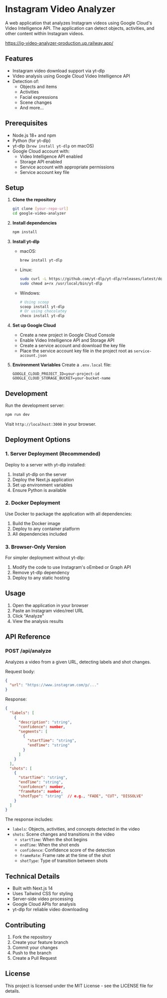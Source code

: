 # Instagram Video Analyzer

A web application that analyzes Instagram videos using Google Cloud's Video Intelligence API. The application can detect objects, activities, and other content within Instagram videos.

https://ig-video-analyzer-production.up.railway.app/

## Features

- Instagram video download support via yt-dlp
- Video analysis using Google Cloud Video Intelligence API
- Detection of:
  - Objects and items
  - Activities
  - Facial expressions
  - Scene changes
  - And more...

## Prerequisites

- Node.js 18+ and npm
- Python (for yt-dlp)
- yt-dlp (`brew install yt-dlp` on macOS)
- Google Cloud account with:
  - Video Intelligence API enabled
  - Storage API enabled
  - Service account with appropriate permissions
  - Service account key file

## Setup

1. **Clone the repository**
   ```bash
   git clone [your-repo-url]
   cd google-video-analyzer
   ```

2. **Install dependencies**
   ```bash
   npm install
   ```

3. **Install yt-dlp**
   - macOS:
     ```bash
     brew install yt-dlp
     ```
   - Linux:
     ```bash
     sudo curl -L https://github.com/yt-dlp/yt-dlp/releases/latest/download/yt-dlp -o /usr/local/bin/yt-dlp
     sudo chmod a+rx /usr/local/bin/yt-dlp
     ```
   - Windows:
     ```bash
     # Using scoop
     scoop install yt-dlp
     # Or using chocolatey
     choco install yt-dlp
     ```

4. **Set up Google Cloud**
   - Create a new project in Google Cloud Console
   - Enable Video Intelligence API and Storage API
   - Create a service account and download the key file
   - Place the service account key file in the project root as `service-account.json`

5. **Environment Variables**
   Create a `.env.local` file:
   ```env
   GOOGLE_CLOUD_PROJECT_ID=your-project-id
   GOOGLE_CLOUD_STORAGE_BUCKET=your-bucket-name
   ```

## Development

Run the development server:
```bash
npm run dev
```

Visit `http://localhost:3000` in your browser.

## Deployment Options

### 1. Server Deployment (Recommended)

Deploy to a server with yt-dlp installed:
1. Install yt-dlp on the server
2. Deploy the Next.js application
3. Set up environment variables
4. Ensure Python is available

### 2. Docker Deployment

Use Docker to package the application with all dependencies:
1. Build the Docker image
2. Deploy to any container platform
3. All dependencies included

### 3. Browser-Only Version

For simpler deployment without yt-dlp:
1. Modify the code to use Instagram's oEmbed or Graph API
2. Remove yt-dlp dependency
3. Deploy to any static hosting

## Usage

1. Open the application in your browser
2. Paste an Instagram video/reel URL
3. Click "Analyze"
4. View the analysis results

## API Reference

### POST /api/analyze
Analyzes a video from a given URL, detecting labels and shot changes.

Request body:
```json
{
  "url": "https://www.instagram.com/p/..."
}
```

Response:
```json
{
  "labels": [
    {
      "description": "string",
      "confidence": number,
      "segments": [
        {
          "startTime": "string",
          "endTime": "string"
        }
      ]
    }
  ],
  "shots": [
    {
      "startTime": "string",
      "endTime": "string",
      "confidence": number,
      "frameRate": number,
      "shotType": "string"  // e.g., "FADE", "CUT", "DISSOLVE"
    }
  ]
}
```

The response includes:
- `labels`: Objects, activities, and concepts detected in the video
- `shots`: Scene changes and transitions in the video
  - `startTime`: When the shot begins
  - `endTime`: When the shot ends
  - `confidence`: Confidence score of the detection
  - `frameRate`: Frame rate at the time of the shot
  - `shotType`: Type of transition between shots

## Technical Details

- Built with Next.js 14
- Uses Tailwind CSS for styling
- Server-side video processing
- Google Cloud APIs for analysis
- yt-dlp for reliable video downloading

## Contributing

1. Fork the repository
2. Create your feature branch
3. Commit your changes
4. Push to the branch
5. Create a Pull Request

## License

This project is licensed under the MIT License - see the LICENSE file for details.
